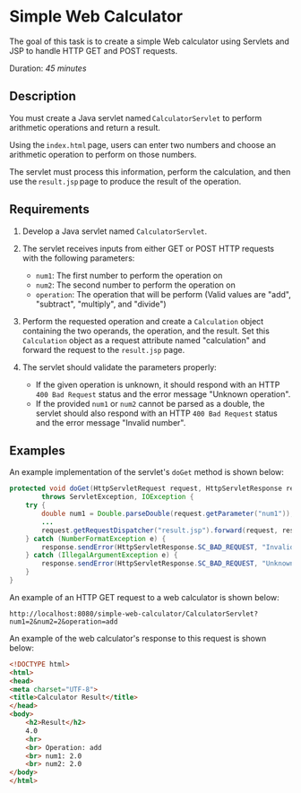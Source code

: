 # Simple Web Calculator

The goal of this task is to create a simple Web calculator using Servlets and JSP to handle HTTP GET and POST requests.

Duration: *45 minutes*

## Description

You must create a Java servlet named `CalculatorServlet` to perform arithmetic operations and return a result.

Using the `index.html` page, users can enter two numbers and choose an arithmetic operation to perform on those numbers.

The servlet must process this information, perform the calculation, and then use the `result.jsp` page to produce the result of the operation.

## Requirements

1) Develop a Java servlet named `CalculatorServlet`.

2) The servlet receives inputs from either GET or POST HTTP requests with the following parameters:
   - `num1`: The first number to perform the operation on
   - `num2`: The second number to perform the operation on
   - `operation`: The operation that will be perform (Valid values are "add", "subtract", "multiply", and "divide")

3) Perform the requested operation and create a `Calculation` object containing the two operands, the operation, and the result. Set this `Calculation` object as a request attribute named "calculation" and forward the request to the `result.jsp` page.

4) The servlet should validate the parameters properly:
   - If the given operation is unknown, it should respond with an HTTP `400 Bad Request` status and the error message "Unknown operation".
   - If the provided `num1` or `num2` cannot be parsed as a double, the servlet should also respond with an HTTP `400 Bad Request` status and the error message "Invalid number".

## Examples

An example implementation of the servlet's `doGet` method is shown below:

```java
protected void doGet(HttpServletRequest request, HttpServletResponse response)
		throws ServletException, IOException {
	try {
		double num1 = Double.parseDouble(request.getParameter("num1"));
		...
		request.getRequestDispatcher("result.jsp").forward(request, response);
	} catch (NumberFormatException e) {
		response.sendError(HttpServletResponse.SC_BAD_REQUEST, "Invalid number");
	} catch (IllegalArgumentException e) {
		response.sendError(HttpServletResponse.SC_BAD_REQUEST, "Unknown operation");
	}
}
```

An example of an HTTP GET request to a web calculator is shown below:

```
http://localhost:8080/simple-web-calculator/CalculatorServlet?num1=2&num2=2&operation=add
```

An example of the web calculator's response to this request is shown below:

```html
<!DOCTYPE html>
<html>
<head>
<meta charset="UTF-8">
<title>Calculator Result</title>
</head>
<body>
	<h2>Result</h2>
	4.0
	<hr>
	<br> Operation: add
	<br> num1: 2.0
	<br> num2: 2.0
</body>
</html>
```